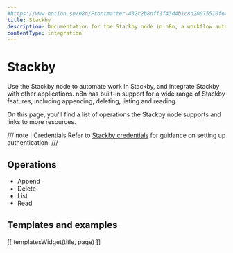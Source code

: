 ```yaml
---
#https://www.notion.so/n8n/Frontmatter-432c2b8dff1f43d4b1c8d20075510fe4
title: Stackby
description: Documentation for the Stackby node in n8n, a workflow automation platform. Includes details of operations and configuration, and links to examples and credentials information.
contentType: integration
---
```


# Stackby

Use the Stackby node to automate work in Stackby, and integrate Stackby with other applications. n8n has built-in support for a wide range of Stackby features, including appending, deleting, listing and reading. 

On this page, you'll find a list of operations the Stackby node supports and links to more resources.

/// note | Credentials
Refer to [Stackby credentials](/integrations/builtin/credentials/stackby/) for guidance on setting up authentication. 
///

## Operations

- Append
- Delete
- List
- Read

## Templates and examples

<!-- see https://www.notion.so/n8n/Pull-in-templates-for-the-integrations-pages-37c716837b804d30a33b47475f6e3780 -->
[[ templatesWidget(title, page) ]]
